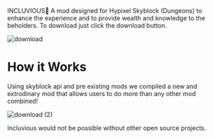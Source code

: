 INCLUVIOUS👋
A mod designed for Hypixel Skyblock (Dungeons) to enhance the experience and to provide wealth and knowledge to the beholders. To download just click the download button.

![download](https://user-images.githubusercontent.com/111708015/186116035-bd34fe8f-b113-42f7-9538-f73073db906d.jpg)


# How it Works
  
Using skyblock api and pre existing mods we compiled a new and extrodinary mod that allows users to do more than any other mod combined!

![download (2)](https://user-images.githubusercontent.com/111708015/186116155-24641570-92b2-4f83-9655-e88d5fa2d884.jpg)


Incluvious would not be possible without other open source projects.
